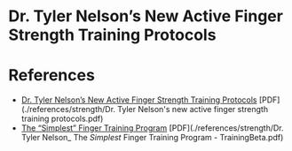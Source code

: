 # Dr. Tyler Nelson’s New Active Finger Strength Training Protocols

# References
* [Dr. Tyler Nelson’s New Active Finger Strength Training Protocols](https://strengthclimbing.com/dr-tyler-nelsons-new-active-finger-strength-training-protocols/)   [PDF](./references/strength/Dr. Tyler Nelson's new active finger strength training protocols.pdf)
* [The “Simplest” Finger Training Program](https://www.trainingbeta.com/the-simplest-finger-training-program/)   [PDF](./references/strength/Dr. Tyler Nelson_ The _Simplest_ Finger Training Program - TrainingBeta.pdf)
